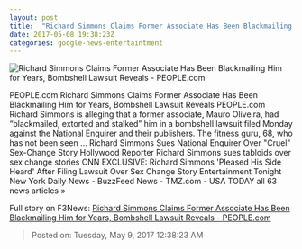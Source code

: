 ```yaml
---
layout: post
title:  "Richard Simmons Claims Former Associate Has Been Blackmailing Him for Years, Bombshell Lawsuit Reveals - PEOPLE.com"
date: 2017-05-08 19:38:23Z
categories: google-news-entertaintment
---
```


![Richard Simmons Claims Former Associate Has Been Blackmailing Him for Years, Bombshell Lawsuit Reveals - PEOPLE.com](http://i1.wp.com/peopledotcom.files.wordpress.com/2017/03/richard-simmons-31.jpg?crop=178px%2C26px%2C1660px%2C1245px&resize=1200%2C630&ssl=1)

PEOPLE.com Richard Simmons Claims Former Associate Has Been Blackmailing Him for Years, Bombshell Lawsuit Reveals PEOPLE.com Richard Simmons is alleging that a former associate, Mauro Oliveira, had “blackmailed, extorted and stalked” him in a bombshell lawsuit filed Monday against the National Enquirer and their publishers. The fitness guru, 68, who has not been seen ... Richard Simmons Sues National Enquirer Over "Cruel" Sex-Change Story Hollywood Reporter Richard Simmons sues tabloids over sex change stories CNN EXCLUSIVE: Richard Simmons 'Pleased His Side Heard' After Filing Lawsuit Over Sex Change Story Entertainment Tonight New York Daily News - BuzzFeed News - TMZ.com - USA TODAY all 63 news articles »


Full story on F3News: [Richard Simmons Claims Former Associate Has Been Blackmailing Him for Years, Bombshell Lawsuit Reveals - PEOPLE.com](http://www.f3nws.com/n/E2p2eH)

> Posted on: Tuesday, May 9, 2017 12:38:23 AM
